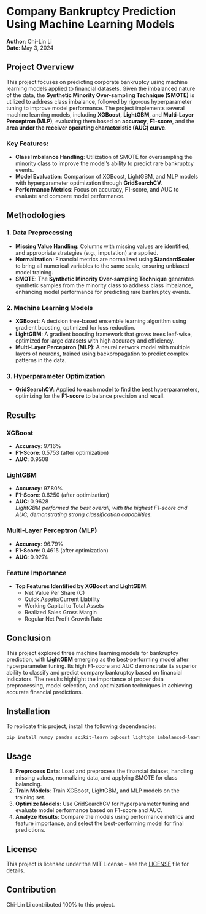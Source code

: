 # Company Bankruptcy Prediction Using Machine Learning Models

**Author**: Chi-Lin Li  
**Date**: May 3, 2024

## Project Overview

This project focuses on predicting corporate bankruptcy using machine learning models applied to financial datasets. Given the imbalanced nature of the data, the **Synthetic Minority Over-sampling Technique (SMOTE)** is utilized to address class imbalance, followed by rigorous hyperparameter tuning to improve model performance. The project implements several machine learning models, including **XGBoost**, **LightGBM**, and **Multi-Layer Perceptron (MLP)**, evaluating them based on **accuracy**, **F1-score**, and the **area under the receiver operating characteristic (AUC) curve**.

### Key Features:
- **Class Imbalance Handling**: Utilization of SMOTE for oversampling the minority class to improve the model’s ability to predict rare bankruptcy events.
- **Model Evaluation**: Comparison of XGBoost, LightGBM, and MLP models with hyperparameter optimization through **GridSearchCV**.
- **Performance Metrics**: Focus on accuracy, F1-score, and AUC to evaluate and compare model performance.

## Methodologies

### 1. Data Preprocessing
- **Missing Value Handling**: Columns with missing values are identified, and appropriate strategies (e.g., imputation) are applied.
- **Normalization**: Financial metrics are normalized using **StandardScaler** to bring all numerical variables to the same scale, ensuring unbiased model training.
- **SMOTE**: The **Synthetic Minority Over-sampling Technique** generates synthetic samples from the minority class to address class imbalance, enhancing model performance for predicting rare bankruptcy events.

### 2. Machine Learning Models
- **XGBoost**: A decision tree-based ensemble learning algorithm using gradient boosting, optimized for loss reduction.
- **LightGBM**: A gradient boosting framework that grows trees leaf-wise, optimized for large datasets with high accuracy and efficiency.
- **Multi-Layer Perceptron (MLP)**: A neural network model with multiple layers of neurons, trained using backpropagation to predict complex patterns in the data.

### 3. Hyperparameter Optimization
- **GridSearchCV**: Applied to each model to find the best hyperparameters, optimizing for the **F1-score** to balance precision and recall.

## Results

### XGBoost
- **Accuracy**: 97.16%
- **F1-Score**: 0.5753 (after optimization)
- **AUC**: 0.9508

### LightGBM
- **Accuracy**: 97.80%
- **F1-Score**: 0.6250 (after optimization)
- **AUC**: 0.9628  
  *LightGBM performed the best overall, with the highest F1-score and AUC, demonstrating strong classification capabilities.*

### Multi-Layer Perceptron (MLP)
- **Accuracy**: 96.79%
- **F1-Score**: 0.4615 (after optimization)
- **AUC**: 0.9274

### Feature Importance
- **Top Features Identified by XGBoost and LightGBM**:
  - Net Value Per Share (C)
  - Quick Assets/Current Liability
  - Working Capital to Total Assets
  - Realized Sales Gross Margin
  - Regular Net Profit Growth Rate

## Conclusion

This project explored three machine learning models for bankruptcy prediction, with **LightGBM** emerging as the best-performing model after hyperparameter tuning. Its high F1-score and AUC demonstrate its superior ability to classify and predict company bankruptcy based on financial indicators. The results highlight the importance of proper data preprocessing, model selection, and optimization techniques in achieving accurate financial predictions.

## Installation

To replicate this project, install the following dependencies:

```bash
pip install numpy pandas scikit-learn xgboost lightgbm imbalanced-learn
```

## Usage

1. **Preprocess Data**: Load and preprocess the financial dataset, handling missing values, normalizing data, and applying SMOTE for class balancing.
2. **Train Models**: Train XGBoost, LightGBM, and MLP models on the training set.
3. **Optimize Models**: Use GridSearchCV for hyperparameter tuning and evaluate model performance based on F1-score and AUC.
4. **Analyze Results**: Compare the models using performance metrics and feature importance, and select the best-performing model for final predictions.

## License

This project is licensed under the MIT License - see the [LICENSE](LICENSE) file for details.

## Contribution

Chi-Lin Li contributed 100% to this project.
